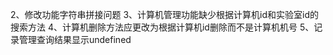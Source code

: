<!-- 1、页面中文显示问题 -->
2、修改功能字符串拼接问题
3、计算机管理功能缺少根据计算机id和实验室id的搜索方法
4、计算机删除方法应更改为根据计算机id删除而不是计算机机号
5、记录管理查询结果显示undefined